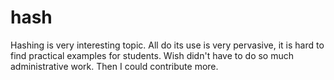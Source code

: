 # hash

Hashing is very interesting topic. All do its use is very pervasive, it is hard to find practical examples for students. Wish didn't have to do so much administrative work. Then I could contribute more.

